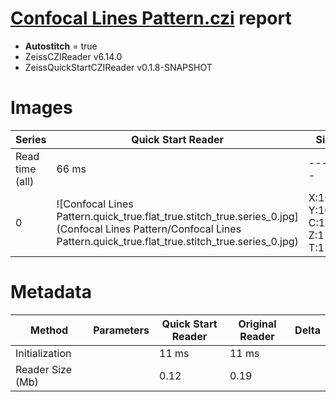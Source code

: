 # [Confocal Lines Pattern.czi](https://zenodo.org/record/6848342/files/Confocal%20Lines%20Pattern.czi) report
 - **Autostitch** = true
 - ZeissCZIReader v6.14.0
 - ZeissQuickStartCZIReader v0.1.8-SNAPSHOT

# Images 

| Series            | Quick Start Reader | Size | Original Reader | Size | #Diffs |
|-------------------|--------------------|------|-----------------|------|--------|
| Read time (all)   |66 ms|------|99 ms|------|--------|
|0|![Confocal Lines Pattern.quick_true.flat_true.stitch_true.series_0.jpg](Confocal Lines Pattern/Confocal Lines Pattern.quick_true.flat_true.stitch_true.series_0.jpg)|X:1024<br>Y:1024<br>C:1<br>Z:1<br>T:1|![Confocal Lines Pattern.quick_false.flat_true.stitch_true.series_0.jpg](Confocal Lines Pattern/Confocal Lines Pattern.quick_false.flat_true.stitch_true.series_0.jpg)|X:1024<br>Y:1024<br>C:1<br>Z:1<br>T:1|0|

# Metadata

|  Method            | Parameters       | Quick Start Reader | Original Reader | Delta  |
| -------------------|------------------|--------------------|-----------------|------- |
| Initialization     |                  |11 ms|11 ms|        |
| Reader Size (Mb)     |                  |0.12|0.19|        |
